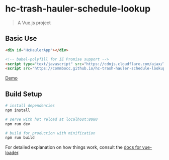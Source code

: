 # hc-trash-hauler-schedule-lookup

> A Vue.js project

## Basic Use

```html
<div id="HcHaulerApp"></div>

<!-- babel-polyfill for IE Promise support -->
<script type="text/javascript" src="https://cdnjs.cloudflare.com/ajax/libs/babel-polyfill/7.2.5/polyfill.min.js"></script>
<script src="https://commbocc.github.io/hc-trash-hauler-schedule-lookup/dist/build.js"></script>
```

[Demo](https://jsfiddle.net/med0fw6x/1/)

## Build Setup

``` bash
# install dependencies
npm install

# serve with hot reload at localhost:8080
npm run dev

# build for production with minification
npm run build
```

For detailed explanation on how things work, consult the [docs for vue-loader](http://vuejs.github.io/vue-loader).
